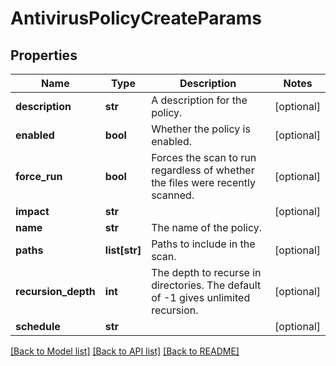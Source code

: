 # AntivirusPolicyCreateParams

## Properties
Name | Type | Description | Notes
------------ | ------------- | ------------- | -------------
**description** | **str** | A description for the policy. | [optional] 
**enabled** | **bool** | Whether the policy is enabled. | [optional] 
**force_run** | **bool** | Forces the scan to run regardless of whether the files were recently scanned. | [optional] 
**impact** | **str** |  | [optional] 
**name** | **str** | The name of the policy. | 
**paths** | **list[str]** | Paths to include in the scan. | [optional] 
**recursion_depth** | **int** | The depth to recurse in directories.  The default of -1 gives unlimited recursion. | [optional] 
**schedule** | **str** |  | [optional] 

[[Back to Model list]](../README.md#documentation-for-models) [[Back to API list]](../README.md#documentation-for-api-endpoints) [[Back to README]](../README.md)


